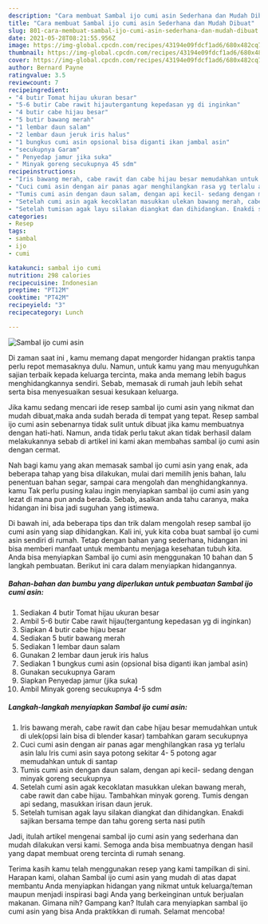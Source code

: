 ```yaml
---
description: "Cara membuat Sambal ijo cumi asin Sederhana dan Mudah Dibuat"
title: "Cara membuat Sambal ijo cumi asin Sederhana dan Mudah Dibuat"
slug: 801-cara-membuat-sambal-ijo-cumi-asin-sederhana-dan-mudah-dibuat
date: 2021-05-28T08:21:55.956Z
image: https://img-global.cpcdn.com/recipes/43194e09fdcf1ad6/680x482cq70/sambal-ijo-cumi-asin-foto-resep-utama.jpg
thumbnail: https://img-global.cpcdn.com/recipes/43194e09fdcf1ad6/680x482cq70/sambal-ijo-cumi-asin-foto-resep-utama.jpg
cover: https://img-global.cpcdn.com/recipes/43194e09fdcf1ad6/680x482cq70/sambal-ijo-cumi-asin-foto-resep-utama.jpg
author: Bernard Payne
ratingvalue: 3.5
reviewcount: 7
recipeingredient:
- "4 butir Tomat hijau ukuran besar"
- "5-6 butir Cabe rawit hijautergantung kepedasan yg di inginkan"
- "4 butir cabe hijau besar"
- "5 butir bawang merah"
- "1 lembar daun salam"
- "2 lembar daun jeruk iris halus"
- "1 bungkus cumi asin opsional bisa diganti ikan jambal asin"
- "secukupnya Garam"
- " Penyedap jamur jika suka"
- " Minyak goreng secukupnya 45 sdm"
recipeinstructions:
- "Iris bawang merah, cabe rawit dan cabe hijau besar memudahkan untuk di ulek(opsi lain bisa di blender kasar) tambahkan garam secukupnya"
- "Cuci cumi asin dengan air panas agar menghilangkan rasa yg terlalu asin lalu Iris cumi asin saya potong sekitar 4- 5 potong agar memudahkan untuk di santap"
- "Tumis cumi asin dengan daun salam, dengan api kecil- sedang dengan minyak goreng secukupnya"
- "Setelah cumi asin agak kecoklatan masukkan ulekan bawang merah, cabe rawit dan cabe hijau. Tambahkan minyak goreng. Tumis dengan api sedang, masukkan irisan daun jeruk."
- "Setelah tumisan agak layu silakan diangkat dan dihidangkan. Enakdi sajikan bersama tempe dan tahu goreng serta nasi putih"
categories:
- Resep
tags:
- sambal
- ijo
- cumi

katakunci: sambal ijo cumi 
nutrition: 298 calories
recipecuisine: Indonesian
preptime: "PT12M"
cooktime: "PT42M"
recipeyield: "3"
recipecategory: Lunch

---
```



![Sambal ijo cumi asin](https://img-global.cpcdn.com/recipes/43194e09fdcf1ad6/680x482cq70/sambal-ijo-cumi-asin-foto-resep-utama.jpg)

Di zaman  saat ini , kamu memang dapat mengorder hidangan praktis tanpa perlu repot memasaknya dulu. Namun, untuk kamu yang mau menyuguhkan sajian terbaik kepada keluarga tercinta, maka anda memang lebih bagus menghidangkannya sendiri. Sebab, memasak di rumah jauh lebih sehat serta bisa menyesuaikan sesuai kesukaan keluarga.

Jika kamu sedang mencari ide resep sambal ijo cumi asin yang nikmat dan mudah dibuat,maka anda sudah berada di tempat yang tepat. Resep sambal ijo cumi asin  sebenarnya tidak sulit untuk dibuat jika kamu membuatnya dengan hati-hati. Namun, anda tidak perlu takut akan tidak berhasil dalam melakukannya 
sebab di artikel ini kami akan membahas sambal ijo cumi asin dengan cermat.  



Nah bagi kamu yang akan memasak sambal ijo cumi asin yang enak, ada beberapa tahap yang bisa dilakukan, mulai dari memilih jenis bahan, lalu penentuan bahan segar, sampai cara mengolah dan menghidangkannya. kamu Tak perlu pusing kalau ingin menyiapkan sambal ijo cumi asin yang lezat di mana pun anda berada. Sebab, asalkan anda  tahu caranya, maka hidangan ini bisa jadi suguhan yang istimewa.

Di bawah ini, ada beberapa tips dan trik dalam mengolah resep sambal ijo cumi asin yang siap dihidangkan. Kali ini, yuk kita coba buat sambal ijo cumi asin sendiri di rumah. Tetap dengan bahan yang sederhana, hidangan ini bisa memberi manfaat untuk membantu menjaga kesehatan tubuh kita. Anda bisa menyiapkan Sambal ijo cumi asin menggunakan 10 bahan dan 5 langkah pembuatan. Berikut ini cara dalam menyiapkan hidangannya.

<!--inarticleads1-->

##### Bahan-bahan dan bumbu yang diperlukan untuk pembuatan Sambal ijo cumi asin:

1. Sediakan 4 butir Tomat hijau ukuran besar
1. Ambil 5-6 butir Cabe rawit hijau(tergantung kepedasan yg di inginkan)
1. Siapkan 4 butir cabe hijau besar
1. Sediakan 5 butir bawang merah
1. Sediakan 1 lembar daun salam
1. Gunakan 2 lembar daun jeruk iris halus
1. Sediakan 1 bungkus cumi asin (opsional bisa diganti ikan jambal asin)
1. Gunakan secukupnya Garam
1. Siapkan  Penyedap jamur (jika suka)
1. Ambil  Minyak goreng secukupnya 4-5 sdm




<!--inarticleads2-->

##### Langkah-langkah menyiapkan Sambal ijo cumi asin:

1. Iris bawang merah, cabe rawit dan cabe hijau besar memudahkan untuk di ulek(opsi lain bisa di blender kasar) tambahkan garam secukupnya
1. Cuci cumi asin dengan air panas agar menghilangkan rasa yg terlalu asin lalu Iris cumi asin saya potong sekitar 4- 5 potong agar memudahkan untuk di santap
1. Tumis cumi asin dengan daun salam, dengan api kecil- sedang dengan minyak goreng secukupnya
1. Setelah cumi asin agak kecoklatan masukkan ulekan bawang merah, cabe rawit dan cabe hijau. Tambahkan minyak goreng. Tumis dengan api sedang, masukkan irisan daun jeruk.
1. Setelah tumisan agak layu silakan diangkat dan dihidangkan. Enakdi sajikan bersama tempe dan tahu goreng serta nasi putih




Jadi, itulah artikel mengenai  sambal ijo cumi asin  yang sederhana dan mudah dilakukan versi kami. Semoga anda bisa membuatnya dengan hasil yang dapat membuat oreng tercinta di rumah senang. 

Terima kasih kamu telah menggunakan resep yang kami tampilkan di sini. Harapan kami, olahan  Sambal ijo cumi asin yang mudah di atas dapat membantu Anda menyiapkan hidangan yang nikmat untuk keluarga/teman maupun menjadi inspirasi bagi Anda yang berkeinginan untuk berjualan makanan. Gimana nih? Gampang kan? Itulah cara menyiapkan sambal ijo cumi asin yang bisa Anda praktikkan di rumah. Selamat mencoba!

